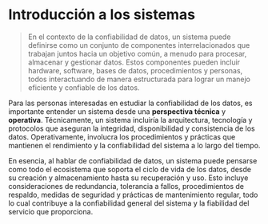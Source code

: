 # Introducción a los sistemas
> En el contexto de la confiabilidad de datos, un sistema puede definirse como un conjunto de componentes interrelacionados que trabajan juntos hacia un objetivo común, a menudo para procesar, almacenar y gestionar datos. Estos componentes pueden incluir hardware, software, bases de datos, procedimientos y personas, todos interactuando de manera estructurada para lograr un manejo eficiente y confiable de los datos.

Para las personas interesadas en estudiar la confiabilidad de los datos, es importante entender un sistema desde una **perspectiva técnica** y **operativa**. Técnicamente, un sistema incluiría la arquitectura, tecnología y protocolos que aseguran la integridad, disponibilidad y consistencia de los datos. Operativamente, involucra los procedimientos y prácticas que mantienen el rendimiento y la confiabilidad del sistema a lo largo del tiempo.

En esencia, al hablar de confiabilidad de datos, un sistema puede pensarse como todo el ecosistema que soporta el ciclo de vida de los datos, desde su creación y almacenamiento hasta su recuperación y uso. Esto incluye consideraciones de redundancia, tolerancia a fallos, procedimientos de respaldo, medidas de seguridad y prácticas de mantenimiento regular, todo lo cual contribuye a la confiabilidad general del sistema y la fiabilidad del servicio que proporciona.